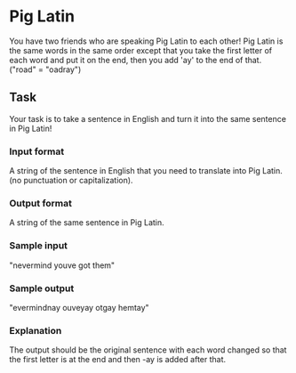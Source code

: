 <h1>Pig Latin</h1>
You have two friends who are speaking Pig Latin to each other! Pig Latin is the same words in the same order except that you take the first letter of each word and put it on the end, then you add 'ay' to the end of that. ("road" = "oadray")

<h2>Task</h2> 
Your task is to take a sentence in English and turn it into the same sentence in Pig Latin!
<h3>Input format</h3>
A string of the sentence in English that you need to translate into Pig Latin. (no punctuation or capitalization).
<h3>Output format</h3> 
A string of the same sentence in Pig Latin.
<h3>Sample input</h3>
"nevermind youve got them" 
<h3>Sample output</h3>
"evermindnay ouveyay otgay hemtay"
<h3>Explanation</h3>
The output should be the original sentence with each word changed so that the first letter is at the end and then -ay is added after that.
